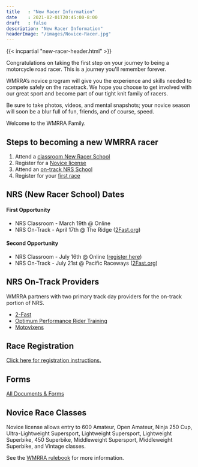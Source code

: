```yaml
---
title   : "New Racer Information"
date    : 2021-02-01T20:45:00-8:00
draft   : false
description: "New Racer Information"
headerImage: "/images/Novice-Racer.jpg"
---
```


{{< incpartial "new-racer-header.html" >}}

Congratulations on taking the first step on your journey to being a motorcycle
road racer. This is a journey you'll remember forever.

WMRRA’s novice program will give you the experience and skills needed to compete
safely on the racetrack. We hope you choose to get involved with our great sport
and become part of our tight knit family of racers.

Be sure to take photos, videos, and mental snapshots; your novice season
will soon be a blur full of fun, friends, and of course, speed.

Welcome to the WMRRA Family.


## Steps to becoming a new WMRRA racer

1. Attend a [classroom New Racer School](#nrs-new-racer-school-dates)
1. Register for a [Novice license](/race/register)
1. Attend an [on-track NRS School](#nrs-on-track-providers)
1. Register for your [first race](/race/register)

## NRS (New Racer School) Dates

#### First Opportunity
- NRS Classroom - March 19th @ Online
- NRS On-Track - April 17th @ The Ridge ([2Fast.org](https://2-fast.org/schedule))

#### Second Opportunity
- NRS Classroom - July 16th @ Online ([register here](https://msreg.com/NRS-2022-july))
- NRS On-Track - July 21st @ Pacific Raceways ([2Fast.org](https://2-fast.org/schedule))

## NRS On-Track Providers
WMRRA partners with two primary track day providers for the on-track portion of NRS.

- [2-Fast](https://2-fast.org/)
- [Optimum Performance Rider Training](https://optimum-performance.org/)
- [Motovixens](https://motovixens.com/)

## Race Registration
[Click here for registration instructions.](/race/register)

## Forms
[All Documents & Forms](/resources/documents-and-forms)

## Novice Race Classes

Novice license allows entry to 600 Amateur, Open Amateur, Ninja 250 Cup, Ultra-Lightweight Supersport, Lightweight Supersport, Lightweight Superbike, 450 Superbike, Middleweight Supersport, Middleweight Superbike, and Vintage classes. 

See the [WMRRA rulebook](/race/rulebook/) for more information.
